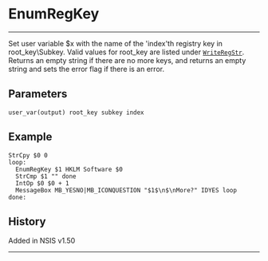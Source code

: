 # EnumRegKey

---

Set user variable $x with the name of the 'index'th registry key in root\_key\Subkey. Valid values for root\_key are listed under [`WriteRegStr`][1]. Returns an empty string if there are no more keys, and returns an empty string and sets the error flag if there is an error.

## Parameters

    user_var(output) root_key subkey index

## Example

	StrCpy $0 0
	loop:
	  EnumRegKey $1 HKLM Software $0
	  StrCmp $1 "" done
	  IntOp $0 $0 + 1
	  MessageBox MB_YESNO|MB_ICONQUESTION "$1$\n$\nMore?" IDYES loop
	done:

## History

Added in NSIS v1.50

---

[1]: WriteRegStr.md